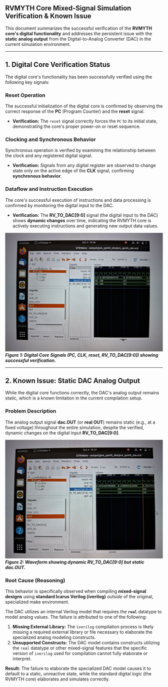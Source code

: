 ## RVMYTH Core Mixed-Signal Simulation Verification & Known Issue

This document summarizes the successful verification of the **RVMYTH core's digital functionality** and addresses the persistent issue with the **static analog output** from the Digital-to-Analog Converter (DAC) in the current simulation environment.

<hr>

## 1. Digital Core Verification Status

The digital core's functionality has been successfully verified using the following key signals:

### Reset Operation

The successful initialization of the digital core is confirmed by observing the correct response of the **PC** (Program Counter) and the **reset** signal.
* **Verification:** The `reset` signal correctly forces the `PC` to its initial state, demonstrating the core's proper power-on or reset sequence.

### Clocking and Synchronous Behavior

Synchronous operation is verified by examining the relationship between the clock and any registered digital signal.
* **Verification:** Signals from any digital register are observed to change state only on the active edge of the **CLK** signal, confirming **synchronous behavior**.

### Dataflow and Instruction Execution

The core's successful execution of instructions and data processing is confirmed by monitoring the digital input to the DAC.
* **Verification:** The **RV\_TO\_DAC[9:0]** signal (the digital input to the DAC) shows **dynamic changes** over time, indicating the RVMYTH core is actively executing instructions and generating new output data values.

![Digital core signals showing successful initialization and data flow](https://github.com/Priyanshi1947/Week-2---VLSI-System-Design/blob/main/image1.jpeg)
***Figure 1: Digital Core Signals (PC, CLK, reset, RV\_TO\_DAC[9:0]) showing successful verification.***

<hr>

## 2. Known Issue: Static DAC Analog Output

While the digital core functions correctly, the DAC's analog output remains static, which is a known limitation in the current compilation setup.

### Problem Description

The analog output signal **dac.OUT** (or **real OUT**) remains static (e.g., at a fixed voltage) throughout the entire simulation, despite the verified, dynamic changes on the digital input **RV\_TO\_DAC[9:0]**.

![Waveform showing dynamic digital input but static analog output](https://github.com/Priyanshi1947/Week-2---VLSI-System-Design/blob/main/image2.jpeg)
***Figure 2: Waveform showing dynamic RV\_TO\_DAC[9:0] but static dac.OUT.***

### Root Cause (Reasoning)

This behavior is specifically observed when compiling **mixed-signal designs** using **standard Icarus Verilog (iverilog)** *outside* of the original, specialized make environment.

The DAC utilizes an internal Verilog model that requires the **`real`** datatype to model analog values. The failure is attributed to one of the following:

1.  **Missing External Library:** The `iverilog` compilation process is likely missing a required external library or file necessary to elaborate the specialized analog modeling constructs.
2.  **Unsupported Constructs:** The DAC model contains constructs utilizing the `real` datatype or other mixed-signal features that the specific version of `iverilog` used for compilation cannot fully elaborate or interpret.

**Result:** The failure to elaborate the specialized DAC model causes it to default to a static, unreactive state, while the standard digital logic (the RVMYTH core) elaborates and simulates correctly.
